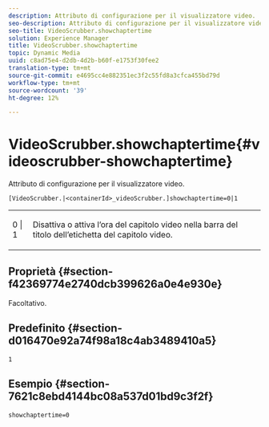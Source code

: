 ```yaml
---
description: Attributo di configurazione per il visualizzatore video.
seo-description: Attributo di configurazione per il visualizzatore video.
seo-title: VideoScrubber.showchaptertime
solution: Experience Manager
title: VideoScrubber.showchaptertime
topic: Dynamic Media
uuid: c8ad75e4-d2db-4d2b-b60f-e1753f30fee2
translation-type: tm+mt
source-git-commit: e4695cc4e882351ec3f2c55fd8a3cfca455bd79d
workflow-type: tm+mt
source-wordcount: '39'
ht-degree: 12%

---
```



# VideoScrubber.showchaptertime{#videoscrubber-showchaptertime}

Attributo di configurazione per il visualizzatore video.

`[VideoScrubber.|<containerId>_videoScrubber.]showchaptertime=0|1`

<table id="table_C616483932C2482CA9794DDD7313FD7C"> 
 <tbody> 
  <tr> 
   <td colname="col1"> <p> <span class="codeph"> 0 | 1</span> </p> </td> 
   <td colname="col2"> <p> Disattiva o attiva l’ora del capitolo video nella barra del titolo dell’etichetta del capitolo video. </p> </td> 
  </tr> 
 </tbody> 
</table>

## Proprietà {#section-f42369774e2740dcb399626a0e4e930e}

Facoltativo.

## Predefinito {#section-d016470e92a74f98a18c4ab3489410a5}

`1`

## Esempio {#section-7621c8ebd4144bc08a537d01bd9c3f2f}

```
showchaptertime=0
```

